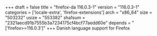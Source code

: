 +++
draft = false
title = "firefox-da 116.0.3-1"
version = "116.0.3-1"
categories = ['locale-extra', 'firefox-extensions']
arch = "x86_64"
size = "503232"
usize = "553382"
sha1sum = "2321aecd91b7555b3a7234175cf4bcf77aedd60e"
depends = "['firefox>=116.0.3']"
+++
Danish language support for Firefox